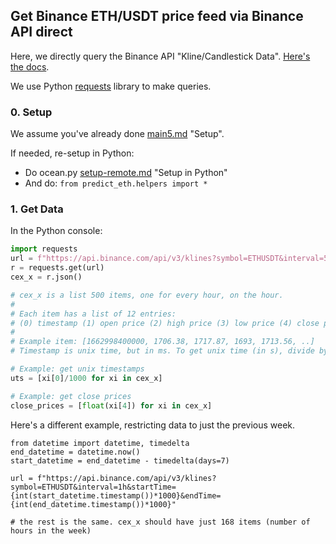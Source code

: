 ## Get Binance ETH/USDT price feed via Binance API direct

Here, we directly query the Binance API "Kline/Candlestick Data". [Here's the docs](https://binance-docs.github.io/apidocs/spot/en/#kline-candlestick-data). 

We use Python [requests](https://requests.readthedocs.io/en/latest/) library to make queries.

### 0. Setup

We assume you've already done [main5.md](../challenges/main3.md#1-setup) "Setup".

If needed, re-setup in Python:
- Do ocean.py [setup-remote.md](https://github.com/oceanprotocol/ocean.py/blob/main/READMEs/setup-remote.md#6-setup-in-python) "Setup in Python"
- And do: `from predict_eth.helpers import *`

### 1. Get Data

In the Python console:
```python
import requests
url = f"https://api.binance.com/api/v3/klines?symbol=ETHUSDT&interval=5m"
r = requests.get(url)
cex_x = r.json()

# cex_x is a list 500 items, one for every hour, on the hour. 
#
# Each item has a list of 12 entries: 
# (0) timestamp (1) open price (2) high price (3) low price (4) close price (5) Vol ..
#
# Example item: [1662998400000, 1706.38, 1717.87, 1693, 1713.56, ..]
# Timestamp is unix time, but in ms. To get unix time (in s), divide by 1000

# Example: get unix timestamps
uts = [xi[0]/1000 for xi in cex_x]

# Example: get close prices
close_prices = [float(xi[4]) for xi in cex_x]
```

Here's a different example, restricting data to just the previous week.
```
from datetime import datetime, timedelta
end_datetime = datetime.now() 
start_datetime = end_datetime - timedelta(days=7)

url = f"https://api.binance.com/api/v3/klines?symbol=ETHUSDT&interval=1h&startTime={int(start_datetime.timestamp())*1000}&endTime={int(end_datetime.timestamp())*1000}"

# the rest is the same. cex_x should have just 168 items (number of hours in the week)
```
